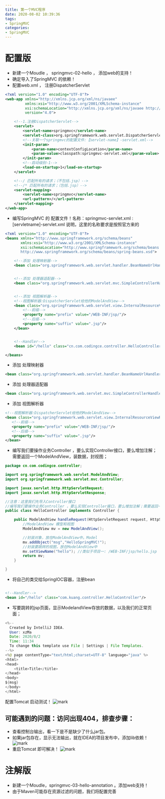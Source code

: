 ```yaml
---
title: 第一个MVC程序
date: 2020-08-02 10:39:36
tags:
- SpringMVC
categories: 
- SpringMVC
---
```


# 配置版

- 新建一个Moudle ， springmvc-02-hello ， 添加web的支持！
- 确定导入了SpringMVC 的依赖！
- 配置web.xml  ， 注册DispatcherServlet

```xml
<?xml version="1.0" encoding="UTF-8"?>
<web-app xmlns="http://xmlns.jcp.org/xml/ns/javaee"
         xmlns:xsi="http://www.w3.org/2001/XMLSchema-instance"
         xsi:schemaLocation="http://xmlns.jcp.org/xml/ns/javaee http://xmlns.jcp.org/xml/ns/javaee/web-app_4_0.xsd"
         version="4.0">

    <!--1.注册DispatcherServlet-->
    <servlet>
        <servlet-name>springmvc</servlet-name>
        <servlet-class>org.springframework.web.servlet.DispatcherServlet</servlet-class>
        <!--关联一个springmvc的配置文件:【servlet-name】-servlet.xml-->
        <init-param>
            <param-name>contextConfigLocation</param-name>
            <param-value>classpath:springmvc-servlet.xml</param-value>
        </init-param>
        <!--启动级别-1-->
        <load-on-startup>1</load-on-startup>
    </servlet>

    <!--/ 匹配所有的请求；（不包括.jsp）-->
    <!--/* 匹配所有的请求；（包括.jsp）-->
    <servlet-mapping>
        <servlet-name>springmvc</servlet-name>
        <url-pattern>/</url-pattern>
    </servlet-mapping>
</web-app>
```

- 编写SpringMVC 的 配置文件！名称：springmvc-servlet.xml  : [servletname]-servlet.xml
说明，这里的名称要求是按照官方来的
```xml
<?xml version="1.0" encoding="UTF-8"?>
<beans xmlns="http://www.springframework.org/schema/beans"
       xmlns:xsi="http://www.w3.org/2001/XMLSchema-instance"
       xsi:schemaLocation="http://www.springframework.org/schema/beans
       http://www.springframework.org/schema/beans/spring-beans.xsd">

    <!--添加 处理映射器-->
    <bean class="org.springframework.web.servlet.handler.BeanNameUrlHandlerMapping"/>


    <!--添加 处理器适配器-->
    <bean class="org.springframework.web.servlet.mvc.SimpleControllerHandlerAdapter"/>


    <!--添加 视图解析器-->
    <!--视图解析器:DispatcherServlet给他的ModelAndView-->
    <bean class="org.springframework.web.servlet.view.InternalResourceViewResolver" id="InternalResourceViewResolver">
        <!--前缀-->
        <property name="prefix" value="/WEB-INF/jsp/"/>
        <!--后缀-->
        <property name="suffix" value=".jsp"/>
    </bean>


    <!--Handler-->
    <bean id="/hello" class="cn.com.codingce.controller.HelloController"/>

</beans>
```
- 添加 处理映射器
```xml
<bean class="org.springframework.web.servlet.handler.BeanNameUrlHandlerMapping"/>
```
- 添加 处理器适配器
```xml
<bean class="org.springframework.web.servlet.mvc.SimpleControllerHandlerAdapter"/>
```

- 添加 视图解析器
```xml
<!--视图解析器:DispatcherServlet给他的ModelAndView-->
<bean class="org.springframework.web.servlet.view.InternalResourceViewResolver" id="InternalResourceViewResolver">
   <!--前缀-->
   <property name="prefix" value="/WEB-INF/jsp/"/>
   <!--后缀-->
   <property name="suffix" value=".jsp"/>
</bean>
```

- 编写我们要操作业务Controller ，要么实现Controller接口，要么增加注解；需要返回一个ModelAndView，装数据，封视图；
```java
package cn.com.codingce.controller;

import org.springframework.web.servlet.ModelAndView;
import org.springframework.web.servlet.mvc.Controller;

import javax.servlet.http.HttpServletRequest;
import javax.servlet.http.HttpServletResponse;

//注意：这里我们先导入Controller接口
//编写我们要操作业务Controller ，要么实现Controller接口，要么增加注解；需要返回一个ModelAndView，装数据，封视图；
public class HelloController implements Controller {

    public ModelAndView handleRequest(HttpServletRequest request, HttpServletResponse response) throws Exception {
        //ModelAndView 模型和视图
        ModelAndView mv = new ModelAndView();

        //封装对象，放在ModelAndView中。Model
        mv.addObject("msg","HelloSpringMVC!");
        //封装要跳转的视图，放在ModelAndView中
        mv.setViewName("hello"); //类似于项目一: /WEB-INF/jsp/hello.jsp
        return mv;
    }

}
```
- 将自己的类交给SpringIOC容器，注册bean
```xml

<!--Handler-->
<bean id="/hello" class="com.kuang.controller.HelloController"/>
```

- 写要跳转的jsp页面，显示ModelandView存放的数据，以及我们的正常页面；
```java
<%--
  Created by IntelliJ IDEA.
  User: xzMa
  Date: 2020/8/2
  Time: 11:34
  To change this template use File | Settings | File Templates.
--%>
<%@ page contentType="text/html;charset=UTF-8" language="java" %>
<html>
<head>
    <title>Title</title>
</head>
<body>
${msg}
</body>
</html>
```

配置Tomcat 启动测试！
![mark](http://image.codingce.com.cn/blog/20200803/093738025.png)

## 可能遇到的问题：访问出现404，排查步骤：
- 查看控制台输出，看一下是不是缺少了什么jar包。
- 如果jar包存在，显示无法输出，就在IDEA的项目发布中，添加lib依赖！
![mark](http://image.codingce.com.cn/blog/20200803/093957878.png)
- 重启Tomcat 即可解决！
![mark](http://image.codingce.com.cn/blog/20200803/094023357.png)

# 注解版
- 新建一个Moudle，springmvc-03-hello-annotation 。添加web支持！
- 由于Maven可能存在资源过滤的问题，我们将配置完善

